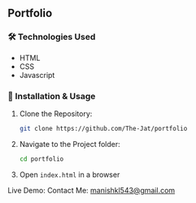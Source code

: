 ## Portfolio

### 🛠️ Technologies Used
- HTML
- CSS
- Javascript

### 📂 Installation & Usage
1. Clone the Repository:
   ```sh
   git clone https://github.com/The-Jat/portfolio
   ```
2. Navigate to the Project folder:
   ```sh
   cd portfolio
   ```
3. Open `index.html` in a browser

Live Demo:
Contact Me: manishkl543@gmail.com
